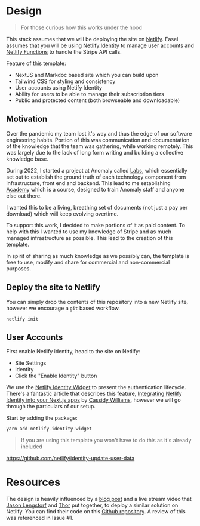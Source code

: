 # Design
> For those curious how this works under the hood

This stack assumes that we will be deploying the site on [Netlify](https://netlify.com). Easel assumes that you will be using [Netlify Identity](https://docs.netlify.com/visitor-access/identity/) to manage user accounts and [Netlify Functions](https://docs.netlify.com/functions/overview/) to handle the Stripe API calls.

Feature of this template:
- NextJS and Markdoc based site which you can build upon
- Tailwind CSS for styling and consistency
- User accounts using Netify Identity
- Ability for users to be able to manage their subscription tiers
- Public and protected content (both browseable and downloadable)

## Motivation

Over the pandemic my team lost it's way and thus the edge of our software engineering habits. Portion of this was communication and documentation of the knowledge that the team was gathering, while working remotely. This was largely due to the lack of long form writing and building a collective knowledge base.

During 2022, I started a project at Anomaly called [Labs](https://github.com/anomlay/labs), which essentially set out to establish the ground truth of each technology component from infrastructure, front end and backend. This lead to me establishing [Academy](https://anomaly.academy) which is a course, designed to train Anomaly staff and anyone else out there.

I wanted this to be a living, breathing set of documents (not just a pay per download) which will keep evolving overtime.

To support this work, I decided to make portions of it as paid content. To help with this I wanted to use my knowledge of Stripe and as much managed infrastructure as possible. This lead to the creation of this template.

In spirit of sharing as much knowledge as we possibly can, the template is free to use, modify and share for commercial and non-commercial purposes.


## Deploy the site to Netlify

You can simply drop the contents of this repository into a new Netlify site, however we encourage a `git` based workflow.

`netlify init`

## User Accounts

First enable Netlify identity, head to the site on Netlify:
- Site Settings
- Identity
- Click the "Enable Identity" button

We use the [Netlify Identity Widget](https://github.com/netlify/netlify-identity-widget) to present the authentication lifecycle. There's a fantastic article that describes this feature, [Integrating Netlify Identity into your Next.js apps](https://www.netlify.com/blog/2020/07/15/integrating-netlify-identity-into-your-next.js-apps/) by [Cassidy Williams](https://twitter.com/cassidoo), however we will go through the particulars of our setup.

Start by adding the package:
```sh
yarn add netlify-identity-widget
```
> If you are using this template you won't have to do this as it's already included


https://github.com/netlify/identity-update-user-data


# Resources

The design is heavily influenced by a [blog post](https://www.netlify.com/blog/2020/07/13/manage-subscriptions-and-protect-content-with-stripe/#display-content-based-on-user-roles) and a live stream video that [Jason Lengstorf](https://www.learnwithjason.dev/) and [Thor](https://thorweb.dev) put together, to deploy a similar solution on Netlify. You can find their code on this [Github repository](https://github.com/stripe-samples/netlify-stripe-subscriptions). A review of this was referenced in Issue #1.

